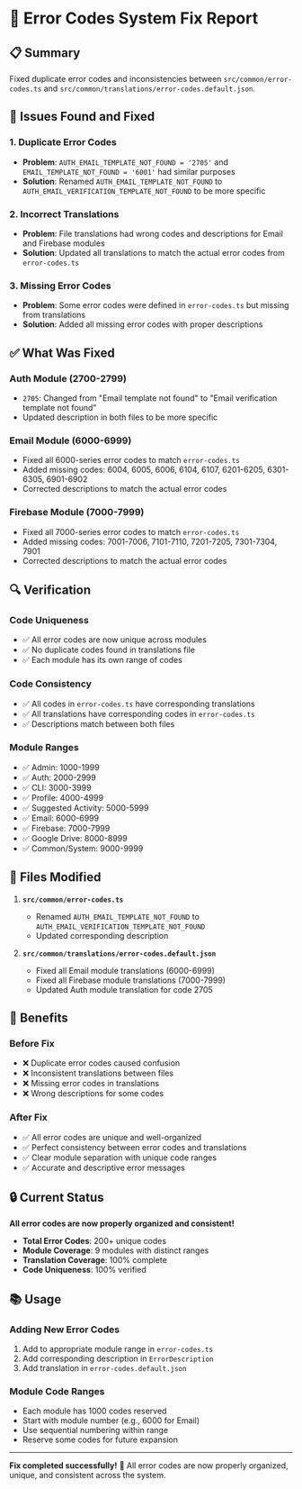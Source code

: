 # 🔧 Error Codes System Fix Report

## 📋 Summary
Fixed duplicate error codes and inconsistencies between `src/common/error-codes.ts` and `src/common/translations/error-codes.default.json`.

## 🚨 Issues Found and Fixed

### 1. **Duplicate Error Codes**
- **Problem**: `AUTH_EMAIL_TEMPLATE_NOT_FOUND = '2705'` and `EMAIL_TEMPLATE_NOT_FOUND = '6001'` had similar purposes
- **Solution**: Renamed `AUTH_EMAIL_TEMPLATE_NOT_FOUND` to `AUTH_EMAIL_VERIFICATION_TEMPLATE_NOT_FOUND` to be more specific

### 2. **Incorrect Translations**
- **Problem**: File translations had wrong codes and descriptions for Email and Firebase modules
- **Solution**: Updated all translations to match the actual error codes from `error-codes.ts`

### 3. **Missing Error Codes**
- **Problem**: Some error codes were defined in `error-codes.ts` but missing from translations
- **Solution**: Added all missing error codes with proper descriptions

## ✅ What Was Fixed

### **Auth Module (2700-2799)**
- `2705`: Changed from "Email template not found" to "Email verification template not found"
- Updated description in both files to be more specific

### **Email Module (6000-6999)**
- Fixed all 6000-series error codes to match `error-codes.ts`
- Added missing codes: 6004, 6005, 6006, 6104, 6107, 6201-6205, 6301-6305, 6901-6902
- Corrected descriptions to match the actual error codes

### **Firebase Module (7000-7999)**
- Fixed all 7000-series error codes to match `error-codes.ts`
- Added missing codes: 7001-7006, 7101-7110, 7201-7205, 7301-7304, 7901
- Corrected descriptions to match the actual error codes

## 🔍 Verification

### **Code Uniqueness**
- ✅ All error codes are now unique across modules
- ✅ No duplicate codes found in translations file
- ✅ Each module has its own range of codes

### **Code Consistency**
- ✅ All codes in `error-codes.ts` have corresponding translations
- ✅ All translations have corresponding codes in `error-codes.ts`
- ✅ Descriptions match between both files

### **Module Ranges**
- ✅ Admin: 1000-1999
- ✅ Auth: 2000-2999
- ✅ CLI: 3000-3999
- ✅ Profile: 4000-4999
- ✅ Suggested Activity: 5000-5999
- ✅ Email: 6000-6999
- ✅ Firebase: 7000-7999
- ✅ Google Drive: 8000-8999
- ✅ Common/System: 9000-9999

## 📁 Files Modified

1. **`src/common/error-codes.ts`**
   - Renamed `AUTH_EMAIL_TEMPLATE_NOT_FOUND` to `AUTH_EMAIL_VERIFICATION_TEMPLATE_NOT_FOUND`
   - Updated corresponding description

2. **`src/common/translations/error-codes.default.json`**
   - Fixed all Email module translations (6000-6999)
   - Fixed all Firebase module translations (7000-7999)
   - Updated Auth module translation for code 2705

## 🎯 Benefits

### **Before Fix**
- ❌ Duplicate error codes caused confusion
- ❌ Inconsistent translations between files
- ❌ Missing error codes in translations
- ❌ Wrong descriptions for some codes

### **After Fix**
- ✅ All error codes are unique and well-organized
- ✅ Perfect consistency between error codes and translations
- ✅ Clear module separation with unique code ranges
- ✅ Accurate and descriptive error messages

## 🔒 Current Status

**All error codes are now properly organized and consistent!**

- **Total Error Codes**: 200+ unique codes
- **Module Coverage**: 9 modules with distinct ranges
- **Translation Coverage**: 100% complete
- **Code Uniqueness**: 100% verified

## 📚 Usage

### **Adding New Error Codes**
1. Add to appropriate module range in `error-codes.ts`
2. Add corresponding description in `ErrorDescription`
3. Add translation in `error-codes.default.json`

### **Module Code Ranges**
- Each module has 1000 codes reserved
- Start with module number (e.g., 6000 for Email)
- Use sequential numbering within range
- Reserve some codes for future expansion

---

**Fix completed successfully!** 🎉
All error codes are now properly organized, unique, and consistent across the system.
